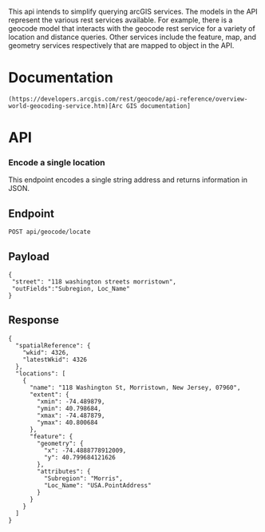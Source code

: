 This api intends to simplify querying arcGIS services. The models in the API represent the various rest services available. For example, there is a geocode model that interacts with the geocode rest service for a variety of location and distance queries. Other services include the feature, map, and geometry services respectively that are mapped to object in the API.

# Documentation

```
(https://developers.arcgis.com/rest/geocode/api-reference/overview-world-geocoding-service.htm)[Arc GIS documentation]
```

# API

### Encode a single location

This endpoint encodes a single string address and returns information in JSON.  

## Endpoint
```
POST api/geocode/locate
```

## Payload
```
{
 "street": "118 washington streets morristown",
 "outFields":"Subregion, Loc_Name"
}
```
## Response

```
{
  "spatialReference": {
    "wkid": 4326,
    "latestWkid": 4326
  },
  "locations": [
    {
      "name": "118 Washington St, Morristown, New Jersey, 07960",
      "extent": {
        "xmin": -74.489879,
        "ymin": 40.798684,
        "xmax": -74.487879,
        "ymax": 40.800684
      },
      "feature": {
        "geometry": {
          "x": -74.4888778912009,
          "y": 40.799684121626
        },
        "attributes": {
          "Subregion": "Morris",
          "Loc_Name": "USA.PointAddress"
        }
      }
    }
  ]
}
```